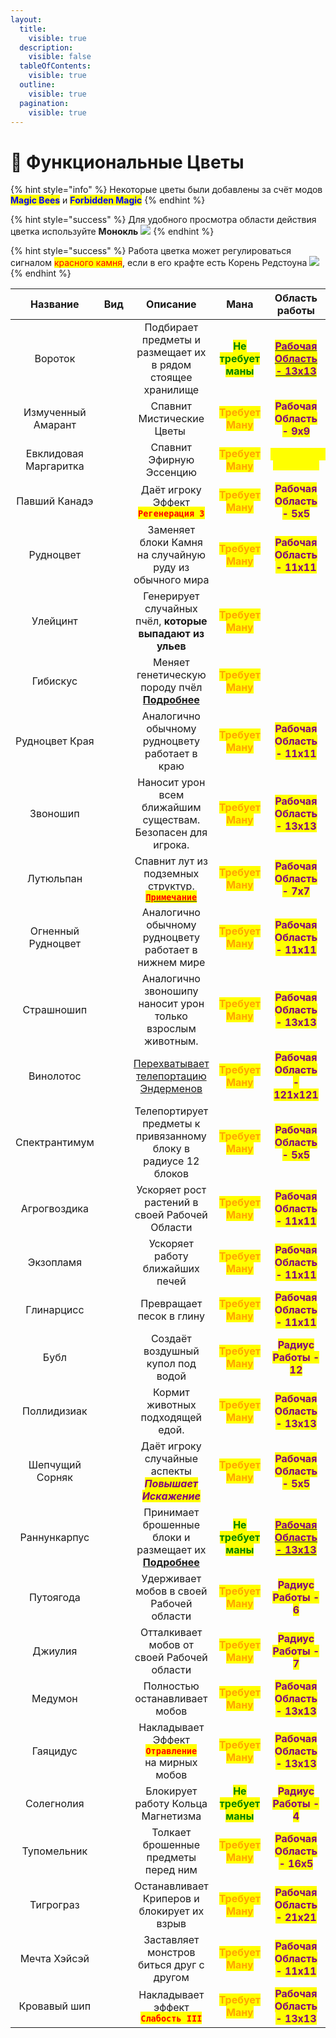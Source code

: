 ```yaml
---
layout:
  title:
    visible: true
  description:
    visible: false
  tableOfContents:
    visible: true
  outline:
    visible: true
  pagination:
    visible: true
---
```


# 🔹 Функциональные Цветы

{% hint style="info" %}
Некоторые цветы были добавлены за счёт модов <mark style="color:blue;">**Magic Bees**</mark> и <mark style="color:blue;">**Forbidden Magic**</mark>
{% endhint %}

{% hint style="success" %}
Для удобного просмотра области действия цветка используйте **Монокль** ![](https://lh7-us.googleusercontent.com/DSQmm6WPTqAHs7M-8P0M13GUptlfxo2cfpAQOTILj\_QqkwNekEDLL7rioVAXvZ-eNNGyaF7JAOZNCBdrW2lnPSG97WOTGXdWANk4R8qLPx5vQyYy\_Q2NOAiPm8aJgnt1yrCAb5vddA4tpNkZfIO4TG4)
{% endhint %}

{% hint style="success" %}
Работа цветка может регулироваться сигналом <mark style="color:red;">красного камня</mark>, если в его крафте есть Корень Редстоуна ![](https://lh7-us.googleusercontent.com/6xBMXfB15ILzYGxx0z60hECpOJCK-OapaVKyWDH5kmwPeyAEdC9XZEQwjg\_nWNZ3iMf1cgQpjJsBczyDEuyanUrKoqUczHPrRohlLbF\_peCkh\_W-LFRgCFs\_KJTNg6pmbaVWjdYqxaIn-XlQ3aSnGSM)&#x20;
{% endhint %}



<table data-column-title-hidden data-view="cards" data-full-width="false"><thead><tr><th align="center">Название</th><th align="center">Вид</th><th align="center">Описание</th><th align="center">Мана</th><th align="center">Область работы</th></tr></thead><tbody><tr><td align="center">Вороток</td><td align="center"><img src="https://lh7-us.googleusercontent.com/BN2LBd5M3C9g-OZQQ_E2mkEke7ZyvPebF4d9SUob28OL6ViSQYPtxFSbTfw6R3PhsTbeKXel1v91ZlN-ot7B4j5fLEoujzA3dj6xJE7N-TKE590coHHOakOW0UMLehwVR23nPaiFxyxaAyjdYQ4LfoM" alt=""></td><td align="center">Подбирает предметы и размещает их в рядом стоящее хранилище</td><td align="center"><mark style="color:green;"><strong>Не требует маны</strong></mark></td><td align="center"><a data-footnote-ref href="#user-content-fn-1"><mark style="color:purple;"><strong>Рабочая Область - 13х13</strong></mark></a></td></tr><tr><td align="center">Измученный Амарант</td><td align="center"><img src="https://lh7-us.googleusercontent.com/KiKQW4xOx7iaI5mwIyepxsNPl5cfsl-HPXHi1bSSt8GjToP13BWVURO_x0jg4FIrTahLJDYTqktycYWRLgeXwMte1fjX5lPWE0pHb6NXxecOygryEd6nKvaGG-zXk6krkiFjyOxnk8EeX-HpYqp0wsU" alt=""></td><td align="center">Спавнит Мистические Цветы <img src="https://lh7-us.googleusercontent.com/nzwNDdQVxlEM8Mx_88D23oRR7cJtF7XiC8ume6pcuS_7Fcr4qOTF_6_qpNfGAfGOM-lsiJ2lgzedGb9MXFDBMReMdBWSce2sxCboVhBgbifvpmFs0NSB5DvaMPF0rJQ4Glcg-637LcdP8nv-V3ZEGVY" alt=""></td><td align="center"><mark style="color:orange;"><strong>Требует Ману</strong></mark></td><td align="center"><mark style="color:purple;"><strong>Рабочая Область - 9х9</strong></mark></td></tr><tr><td align="center">Евклидовая Маргаритка</td><td align="center"><img src="https://lh7-us.googleusercontent.com/kzsqu5YoPkNV80IZMeuAfQp_Bwkrq44e_ASz9KnL975eiFty44ay7JiJNZt_MulsKcUnby6I2ILYEt_GcKCB5u4_h_QQBLPvSpHHV_O8IiOP2bUlosuzKPv-BNT9QvOJUk8VtZ2Qw2N-L8U6BVgs2tw" alt=""></td><td align="center">Спавнит Эфирную Эссенцию</td><td align="center"><mark style="color:orange;"><strong>Требует Ману</strong></mark></td><td align="center"><mark style="color:yellow;"><strong><code>Евклидовый Генератор</code></strong></mark></td></tr><tr><td align="center">Павший Канадэ</td><td align="center"><img src="https://lh7-us.googleusercontent.com/BQvA2g5UBedTF9XfzV3psx1ml62ksydpAx5m5n1YmZX5i5KjWYdb3CfkJKUqFic7d4UNb5am3OPSgojjeL3tP0S395oShqZSza_n-qnSMvfwfGV28pBtPwcEqC6qFGe3OpooJfJQShBmQsaxqKq4ycM" alt=""></td><td align="center">Даёт игроку Эффект <mark style="color:red;"><strong><code>Регенерация 3</code></strong></mark><br></td><td align="center"><mark style="color:orange;"><strong>Требует Ману</strong></mark></td><td align="center"><mark style="color:purple;"><strong>Рабочая Область - 5x5</strong></mark></td></tr><tr><td align="center">Рудноцвет</td><td align="center"><img src="https://lh7-us.googleusercontent.com/0IPrtVoMOV99dkn1beJKTjZkAgAEBz8yTnS9-YDVnxzLzYd_VXrhVkmCy2OSaLI2G8EufEBIkjcGytP4DuPoEawf9u5WhlK8rxOKIw-mexF5vFju7WXF9H7WhK4uuJaHJmgw5LV6OzwQGing0tOHk5w" alt=""></td><td align="center">Заменяет блоки Камня на случайную руду из обычного мира</td><td align="center"><mark style="color:orange;"><strong>Требует Ману</strong></mark></td><td align="center"><mark style="color:purple;"><strong>Рабочая Область - 11х11</strong></mark></td></tr><tr><td align="center">Улейцинт</td><td align="center"><img src="https://lh7-us.googleusercontent.com/9aewJSU7fErR9A3Kw7BmUvW2OryXVR5FyfngARVk2OxvhpRYpyMl8vE572TJUYTPlzdmz8pn_Ybs2izrc7cWFqJldHKAYnZocgwuiIwcln3o9GdSLJRnTkRBCTT4uw9Btb65ZK8JJZSIqUvh9e9waD0" alt=""></td><td align="center">Генерирует случайных пчёл, <strong>которые выпадают из ульев</strong></td><td align="center"><mark style="color:orange;"><strong>Требует Ману</strong></mark></td><td align="center"></td></tr><tr><td align="center">Гибискус</td><td align="center"><img src="https://lh7-us.googleusercontent.com/QbSYvFgtcWJgLEox2rbk-9irOX8OEv_j4XvpRxDqdhiny2GmISWJKFpuW34848fp40LkGGLdyh3u_WJbKrFHxa0MSxztmJ_59dyRPohA3pjGIe6U-22ScurnxRrsnfLJ7GdL_S7WrO5bZ4qpOURn-mQ" alt=""></td><td align="center">Меняет генетическую породу пчёл<br><a data-footnote-ref href="#user-content-fn-2"><strong>Подробнее</strong></a></td><td align="center"><mark style="color:orange;"><strong>Требует Ману</strong></mark></td><td align="center"></td></tr><tr><td align="center">Рудноцвет Края</td><td align="center"><img src="https://lh7-us.googleusercontent.com/5kCneXrShI42B4OUOWQ1t9jQ-8S6zH9x7WPlE6THoTgriBEAHz6s7U7ZYh11JJyaCGH5jmRR9MenJ1DTrni8RQxsN8aY9Kw3POD6qJ4uHvCKJC9DYaCer4nr1rRv2fPau8dzvi0wWp6GeQFxEjkL6NE" alt=""></td><td align="center">Аналогично обычному рудноцвету работает в краю</td><td align="center"><mark style="color:orange;"><strong>Требует Ману</strong></mark></td><td align="center"><mark style="color:purple;"><strong>Рабочая Область - 11х11</strong></mark></td></tr><tr><td align="center">Звоношип</td><td align="center"><img src="https://lh7-us.googleusercontent.com/duF0vBjAh9Rmta0XModTXpnCcc_xbDojYA0-qbPBwF4EZf3oKE5bUmlmeS89GoUtN8A7roKeMIiCrBnppEnVGZu_St9LlqpCD1hPcTSv2xNLJw11Iy6a9AZKBDxa9z40eTaGPIfSYhqyVdUiOxaCO94" alt=""></td><td align="center">Наносит урон всем ближайшим существам.<br>Безопасен для игрока.</td><td align="center"><mark style="color:orange;"><strong>Требует Ману</strong></mark></td><td align="center"><mark style="color:purple;"><strong>Рабочая Область - 13х13</strong></mark></td></tr><tr><td align="center">Лутюльпан</td><td align="center"><img src="https://lh7-us.googleusercontent.com/H96KK8kLsLmFgDLwhYfzevagd6P17mPsY0j5hOyHbrVhlcHbif4d3ZP6KdFACdazXDFlc-u5FK9ymY3X74VLVN-tp_s9MiT_JqSaLTi5qPRmCuJX9bfkA1LI43GFSZvVxYXiwZ4JoMiOPyj3x1GFI60" alt=""></td><td align="center">Спавнит лут из подземных структур.<br><a data-footnote-ref href="#user-content-fn-3"><mark style="color:red;"><strong><code>Примечание</code></strong></mark></a></td><td align="center"><mark style="color:orange;"><strong>Требует Ману</strong></mark></td><td align="center"><mark style="color:purple;"><strong>Рабочая Область - 7х7</strong></mark></td></tr><tr><td align="center">Огненный Рудноцвет</td><td align="center"><img src="https://lh7-us.googleusercontent.com/qzyKMbpLSk-GWABDQ9v2NJqOFQcSebC7UQDQePPUFOIOXJEPykcv_izKLzkUfhc06KI4iteK0i2bJNY_cGpczCwKxDAhf1I0elBU8x6iAbPKOuGAUy3R9vDU1kOvqxbkERpmpKTpRhKDs5JquKcgbTU" alt=""></td><td align="center">Аналогично обычному рудноцвету работает в нижнем мире</td><td align="center"><mark style="color:orange;"><strong>Требует Ману</strong></mark></td><td align="center"><mark style="color:purple;"><strong>Рабочая Область - 11х11</strong></mark></td></tr><tr><td align="center">Страшношип</td><td align="center"><img src="https://lh7-us.googleusercontent.com/cSa6_z3qDH5vEoUyDMRkr4Jlk5NlWlKibR8P3wB0xhPZ2w0CvmhhnEL4PY8oPuac8ecxX0j1-k6W7Hbyowt4U8k3DeI0fxpQf0OfeJkeBeNlPQjmXKh9vaWWpjTRo1bWyyxFVjyzB7946J-avL3qdnw" alt=""></td><td align="center">Аналогично звоношипу наносит урон только взрослым животным.</td><td align="center"><mark style="color:orange;"><strong>Требует Ману</strong></mark></td><td align="center"><mark style="color:purple;"><strong>Рабочая Область - 13x13</strong></mark></td></tr><tr><td align="center">Винолотос</td><td align="center"><img src="https://lh7-us.googleusercontent.com/ZCgV8w-DrxYLm-ceSWUhAIj25ZkhDb_QtvUH9JO-sTJXlxc9jjLtsf7U3WUvs4LIsYSKoKriSZTKiouE4-PdS3p0TU55eSHiUOYkIx899MRS-MruA-i1k_9UIqqNY5S4jBW4_cy4EHP1mFoSjj2FJJs" alt=""></td><td align="center"><a data-footnote-ref href="#user-content-fn-4">Перехватывает телепортацию Эндерменов</a></td><td align="center"><mark style="color:orange;"><strong>Требует Ману</strong></mark></td><td align="center"><mark style="color:purple;"><strong>Рабочая Область - 121х121</strong></mark></td></tr><tr><td align="center">Спектрантимум</td><td align="center"><img src="https://lh7-us.googleusercontent.com/K0zKC-5JeHKssm6eDK7sfNxWH0GNVzw_vOYHHrZIUpHkiqhbQBGiImBim-I2wi_XaKYseDuAt-xJ_KTX5cT0zX7oPvyIaQ5WQ2xkB8QM2qa9aVyUtDuFna2EvN4HBwsipVBxN20AwHSXDDo6qY1RXik" alt=""></td><td align="center">Телепортирует предметы к привязанному блоку в радиусе 12 блоков</td><td align="center"><mark style="color:orange;"><strong>Требует Ману</strong></mark></td><td align="center"><mark style="color:purple;"><strong>Рабочая Область - 5х5</strong></mark></td></tr><tr><td align="center">Агрогвоздика</td><td align="center"><img src="https://lh7-us.googleusercontent.com/EMweYbJChKAQjv1eUNsjffV4ydP18Z4RfESsWv8ieg3GRYd7OzUGF-diGvGLEZYzCzuRR8C3cIOI4ZHpozI_-3hrDdEg3IMl15y7P1MUWctaolML_2fSPWiKqKN65HYVg0dkkSvG4WB9Sa5mCKm9UW4" alt=""></td><td align="center">Ускоряет рост растений в своей Рабочей Области<br></td><td align="center"><mark style="color:orange;"><strong>Требует Ману</strong></mark></td><td align="center"><mark style="color:purple;"><strong>Рабочая Область - 11х11</strong></mark></td></tr><tr><td align="center">Экзопламя</td><td align="center"><img src="https://lh7-us.googleusercontent.com/eczENCnAEvM3CcP8676opVVk4Z8QbUZT10ucqhclUNCOj-Jc7aRXgLyYGonwcW9p5lPyJosyXDoMxlYDzSLF6d3g5ErNArI1aKZN0jwtek9WOEi94iArx0BOhET-BLu3lziUU6u16dSEwHzeKFoFi7k" alt=""></td><td align="center">Ускоряет работу ближайших печей</td><td align="center"><mark style="color:orange;"><strong>Требует Ману</strong></mark></td><td align="center"><mark style="color:purple;"><strong>Рабочая Область - 11х11</strong></mark></td></tr><tr><td align="center">Глинарцисс</td><td align="center"><img src="https://lh7-us.googleusercontent.com/DMp60f_VHpwnEyQlwjyjQkmojcKZhicLqO7qp5tOGK_KMPbyPIkSL2YbFOLH07Su_n-4TQplAaklpt2ruZFREBXbzdha7hPOq7cxZ7O6zh7OsYjhy1LV8NcGOsc4rJGdn4uNpSWUEl1zoMHVeox4sow" alt=""></td><td align="center">Превращает песок в глину</td><td align="center"><mark style="color:orange;"><strong>Требует Ману</strong></mark></td><td align="center"><mark style="color:purple;"><strong>Рабочая Область - 11х11</strong></mark></td></tr><tr><td align="center">Бубл</td><td align="center"><img src="https://lh7-us.googleusercontent.com/eZQli1-gG28vKpK1OSFrEtLmpwxYwhRWfjB4TCxEJLvIVKb6Stp_97KN4v_eGzmmkNjO63yHtIunjhi206SULpaW1bEkq5P1rgIGz939yzPIqaTzFFUki5qgcJUCJWZOCB6vxQPFxAL4pKsLbHl-jcI" alt=""></td><td align="center">Создаёт воздушный купол под водой</td><td align="center"><mark style="color:orange;"><strong>Требует Ману</strong></mark></td><td align="center"> <mark style="color:purple;"><strong>Радиус Работы - 12</strong></mark></td></tr><tr><td align="center">Поллидизиак</td><td align="center"><img src="https://lh7-us.googleusercontent.com/NT_f0wYXfS6Z4Sj8XhGvjBZxNi9G0THTLiu9Ce5aZyf-ZvibC3A7xvqSg1If8lH5KLURWk67aq57aAl-vtmLmx3h4RAt2NgKOVCKUa9hikWPgejfnDdEoDBA-aLk-MTllFnEl0aXVibFMWyZ_afrOzA" alt=""></td><td align="center">Кормит животных подходящей едой.<br></td><td align="center"><mark style="color:orange;"><strong>Требует Ману</strong></mark></td><td align="center"><mark style="color:purple;"><strong>Рабочая Область - 13х13</strong></mark></td></tr><tr><td align="center">Шепчущий Сорняк</td><td align="center"><img src="https://lh7-us.googleusercontent.com/X7SkxK1jnZal1RcTY1nVt27yzaZ44ENdNiLhdaH-qsgI9lG6PifhLr_lePmAgH4wEbAKTg7t9I7tR3YkV89s3qxhcHOkUuZgBwkTEUP19k3HymDqS0RKZXKyYfX84qxSIdpGvsoUBJjUHlTTVwf1uQw" alt=""></td><td align="center">Даёт игроку случайные аспекты<img src="https://lh7-us.googleusercontent.com/42Q6siOdNyvbBFRD1xfXbzzlxoYDMNDPmO0IyqkU2-DPO6snT7k6nsVSx2VtVApGeU7Q_yacKyC8xSWv0NZZsX9hikBCBknfrPtUmLYx1jQd8J2UcDQTBVgdEvY6v0tIQRHYHzIt6GZFNt9p3tZgYHw" alt=""><br><em><mark style="color:purple;"><strong>Повышает Искажение</strong></mark></em></td><td align="center"><mark style="color:orange;"><strong>Требует Ману</strong></mark></td><td align="center"><mark style="color:purple;"><strong>Рабочая Область - 5х5</strong></mark></td></tr><tr><td align="center">Раннункарпус</td><td align="center"><img src="https://lh7-us.googleusercontent.com/YTXnC7yamyXRf1PZW03pZwRn2vV1zpRRFnwIC3N5tFPCrJUwg-8nyiWcxFV2o-xpvFzQ4zTgxxDsVeb6iHRKOirdejMm_klqvE3xDz-Rx3vZGpmuS_sTFBR7r1QdnIuob6K72H6RtcC0XkpoS2mTKX8" alt=""></td><td align="center">Принимает брошенные блоки и размещает их<br><a data-footnote-ref href="#user-content-fn-5"><strong>Подробнее</strong></a></td><td align="center"><mark style="color:green;"><strong>Не требует маны</strong></mark></td><td align="center"><a data-footnote-ref href="#user-content-fn-6"><mark style="color:purple;"><strong>Рабочая Область - 13х13</strong></mark></a></td></tr><tr><td align="center">Путоягода</td><td align="center"><img src="https://lh7-us.googleusercontent.com/H5ZqMQkUYDqWJHJ1hfbK6MzITkPDWUf8AgCco2IKrLXxC--jpvZIvbpVXtUQUAdn6JM15a2VE-SmV582Mp3INoFmetqgI0DgaWHdMWLRRYDTTgqq3Y9yNK_HI4E2-OAm2WFhUxa-k_XGQnkq6up8WYY" alt=""></td><td align="center">Удерживает мобов в своей Рабочей области</td><td align="center"><mark style="color:orange;"><strong>Требует Ману</strong></mark></td><td align="center"> <mark style="color:purple;"><strong>Радиус Работы - 6</strong></mark></td></tr><tr><td align="center">Джиулия</td><td align="center"><img src="https://lh7-us.googleusercontent.com/5uBMGm5-O3yoL9ihm96D_qkn1hxkzWfD0E3pjCBBuYpNtvfvAvBPjEgdMhC-mZN4ttX5K5_z4BmNMNYzf59sC9IgJ-9Mzdcz_nK-FuZffeCei5PTFNYDqYrVNXltkGcKOt9F7pYv19zo_GK_rwq2j88" alt=""></td><td align="center">Отталкивает мобов от своей Рабочей области</td><td align="center"><mark style="color:orange;"><strong>Требует Ману</strong></mark></td><td align="center"> <mark style="color:purple;"><strong>Радиус Работы - 7</strong></mark></td></tr><tr><td align="center">Медумон</td><td align="center"><img src="https://lh7-us.googleusercontent.com/7oU5AZzhSO-MaiTvIIX6rVmQXA6-bPOx5MygEXPtzhD66rbUNTrZPAlcsjFLUNNS4ttxlS8lZNOjHv85qbozPZ5HLLWbfBEUk7pIo2FGnoQTlXHT3MOzIjuAEUD4GJ-5JoT4wmwA-fJlPuC_p4y2VK0" alt=""></td><td align="center">Полностью останавливает мобов</td><td align="center"><mark style="color:orange;"><strong>Требует Ману</strong></mark></td><td align="center"><mark style="color:purple;"><strong>Рабочая Область - 13х13</strong></mark></td></tr><tr><td align="center">Гаяцидус</td><td align="center"><img src="https://lh7-us.googleusercontent.com/6C3DHDepBY6czyHwpFaYmNRtvFCaKP8OFC2OnIpM0y71SCGMH1FFtojWDTV9x1ZjkGgDzj08BTPDETP9IqvA8vGMEu1eGi0iF_JUWBG4I9DCzCBxcRxydtWF8EPFefrAMZSFh9KrYI06ds2UqFAVM2c" alt=""></td><td align="center">Накладывает Эффект<br><mark style="color:red;"><strong><code>Отравление</code></strong></mark> <br>на мирных мобов</td><td align="center"><mark style="color:orange;"><strong>Требует Ману</strong></mark></td><td align="center"><mark style="color:purple;"><strong>Рабочая Область - 13х13</strong></mark></td></tr><tr><td align="center">Солегнолия</td><td align="center"><img src="https://lh7-us.googleusercontent.com/j-Kc6rOuPjKdOdFT2uCI6qVB8-p85wntwmGBJB7Tb88opHLhl4jcbVAyrx2pkoszRSo7__E571lSG1q5rTwjcV8y_VUcqxkBo18J-8xWjK_iIw0sJA-tgXoNAETSqNcmybRJaRcMDzorjV0FadI3BrU" alt=""></td><td align="center">Блокирует работу Кольца Магнетизма<br></td><td align="center"><mark style="color:green;"><strong>Не требует маны</strong></mark></td><td align="center"> <mark style="color:purple;"><strong>Радиус Работы - 4</strong></mark> </td></tr><tr><td align="center">Тупомельник</td><td align="center"><img src="https://lh7-us.googleusercontent.com/6jfEXoROUSom_gcaqMdg9P7hLd1JLW-xmMxwb6oAtIqbxmlP_o-8fkkm-H3m6O2FzUEEmgVoLVZNihZquQvYCZEct34phiJisJzFO1ksOUy47UHc-1R3tv0iF3TC8miixH3Lxk-gCE08i6rP4BmdNKA" alt=""></td><td align="center">Толкает брошенные предметы перед ним<br></td><td align="center"><mark style="color:orange;"><strong>Требует Ману</strong></mark></td><td align="center"><mark style="color:purple;"><strong>Рабочая Область - 16х5</strong></mark></td></tr><tr><td align="center">Тигрограз</td><td align="center"><img src="https://lh7-us.googleusercontent.com/uLvHlirspwkoJgDsX-T2ng9FbclKTaagotu1R_tnx8xYzksikWX15298ZM5JnBypzDoLu4qYu8yaWvO7tqQTmM6Mktz--IRUL3FRF8tOx7xx1xZNKbmvdNQ1iGN6wIWAAn865ZvmaZw31tUSYMOj5bw" alt=""></td><td align="center">Останавливает Криперов и блокирует их взрыв</td><td align="center"><mark style="color:orange;"><strong>Требует Ману</strong></mark></td><td align="center"><mark style="color:purple;"><strong>Рабочая Область - 21х21</strong></mark></td></tr><tr><td align="center">Мечта Хэйсэй</td><td align="center"><img src="https://lh7-us.googleusercontent.com/_3_QS1PHk8g4dDvN4BvPsEuF7ov9L5qdyEbINRfSwK52nSOePD9GwKCqrhJoOJLcrIg2Q3A_AZDMg_BGviw9QJbZOxQVfgUD44pCFlcjIMap6UbDLdVwSp08b8Z22jQ4_phsXGLfXCDJ3vG3zxcUbO4" alt=""></td><td align="center">Заставляет монстров биться друг с другом</td><td align="center"><mark style="color:orange;"><strong>Требует Ману</strong></mark></td><td align="center"><mark style="color:purple;"><strong>Рабочая Область - 11х11</strong></mark></td></tr><tr><td align="center">Кровавый шип</td><td align="center"><img src="https://lh7-us.googleusercontent.com/fDldIZupTXjSP2kFCG_Q18XwWMn7DYcJJuJNC2ELi2GzM1oBYn3X-fgLDDLdcJqpxZcnu4b-wymkOVQbNtLnhDdDg0cd6GkGQNAMH8a2PkIaDCmEisPia-6hke1WWNQoi0ZzYpl4Yrru8ZjHkMIZ6I4" alt=""></td><td align="center">Накладывает эффект<br><mark style="color:red;"><strong><code>Слабость III</code></strong></mark></td><td align="center"><mark style="color:orange;"><strong>Требует Ману</strong></mark></td><td align="center"><mark style="color:purple;"><strong>Рабочая Область - 13x13</strong></mark></td></tr></tbody></table>

[^1]: При наличии маны область действия цветка возрастает до 21х21 блоков

[^2]: Скормите цветку любую пчелу с <mark style="color:red;">Низкой породой</mark> и по прошествию \
    **`15 минут`** вы получите эту же пчелу, но уже с <mark style="color:green;">Чистой породой</mark>

[^3]: <mark style="color:red;">**На проекте**</mark>** **<mark style="color:yellow;">**Loliland**</mark>** **<mark style="color:red;">**функционал цветка отключён!**</mark>

[^4]: Предотвращает телепортацию любого эндермена, вместо этого он будет телепортирован на позицию цветка

[^5]: Для определения того, где будет установка - поставьте 1 блок под почву с цветком, а 2 блок туда, где должны быть размещены выпавшие блоки.

[^6]: При наличии маны область действия цветка возрастает до 17х17 блоков
